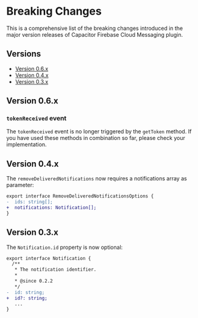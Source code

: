 # Breaking Changes

This is a comprehensive list of the breaking changes introduced in the major version releases of Capacitor Firebase Cloud Messaging plugin.

## Versions

- [Version 0.6.x](#version-06x)
- [Version 0.4.x](#version-04x)
- [Version 0.3.x](#version-03x)

## Version 0.6.x

### `tokenReceived` event

The `tokenReceived` event is no longer triggered by the `getToken` method.
If you have used these methods in combination so far, please check your implementation.

## Version 0.4.x

The `removeDeliveredNotifications` now requires a notifications array as parameter:

```diff
export interface RemoveDeliveredNotificationsOptions {
-  ids: string[];
+  notifications: Notification[];
}
```

## Version 0.3.x

The `Notification.id` property is now optional:

```diff
export interface Notification {
  /**
   * The notification identifier.
   *
   * @since 0.2.2
   */
-  id: string;
+  id?: string;
   ...
}
```
